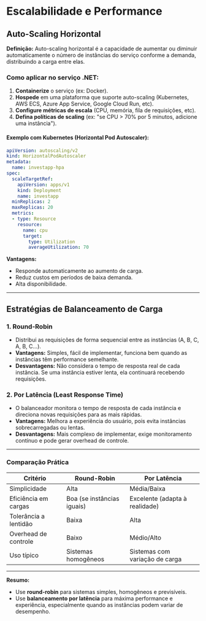 # Escalabilidade e Performance

## Auto-Scaling Horizontal

**Definição:**
Auto-scaling horizontal é a capacidade de aumentar ou diminuir automaticamente o número de instâncias do serviço conforme a demanda, distribuindo a carga entre elas.

### Como aplicar no serviço .NET:
1. **Containerize** o serviço (ex: Docker).
2. **Hospede** em uma plataforma que suporte auto-scaling (Kubernetes, AWS ECS, Azure App Service, Google Cloud Run, etc).
3. **Configure métricas de escala** (CPU, memória, fila de requisições, etc).
4. **Defina políticas de scaling** (ex: "se CPU > 70% por 5 minutos, adicione uma instância").

#### Exemplo com Kubernetes (Horizontal Pod Autoscaler):
```yaml
apiVersion: autoscaling/v2
kind: HorizontalPodAutoscaler
metadata:
  name: investapp-hpa
spec:
  scaleTargetRef:
    apiVersion: apps/v1
    kind: Deployment
    name: investapp
  minReplicas: 2
  maxReplicas: 20
  metrics:
  - type: Resource
    resource:
      name: cpu
      target:
        type: Utilization
        averageUtilization: 70
```

**Vantagens:**
- Responde automaticamente ao aumento de carga.
- Reduz custos em períodos de baixa demanda.
- Alta disponibilidade.

---

## Estratégias de Balanceamento de Carga

### 1. Round-Robin
- Distribui as requisições de forma sequencial entre as instâncias (A, B, C, A, B, C...).
- **Vantagens:** Simples, fácil de implementar, funciona bem quando as instâncias têm performance semelhante.
- **Desvantagens:** Não considera o tempo de resposta real de cada instância. Se uma instância estiver lenta, ela continuará recebendo requisições.

### 2. Por Latência (Least Response Time)
- O balanceador monitora o tempo de resposta de cada instância e direciona novas requisições para as mais rápidas.
- **Vantagens:** Melhora a experiência do usuário, pois evita instâncias sobrecarregadas ou lentas.
- **Desvantagens:** Mais complexo de implementar, exige monitoramento contínuo e pode gerar overhead de controle.

---

### Comparação Prática

| Critério                | Round-Robin                | Por Latência                  |
|-------------------------|----------------------------|-------------------------------|
| Simplicidade            | Alta                       | Média/Baixa                   |
| Eficiência em cargas    | Boa (se instâncias iguais) | Excelente (adapta à realidade)|
| Tolerância a lentidão   | Baixa                      | Alta                          |
| Overhead de controle    | Baixo                      | Médio/Alto                    |
| Uso típico              | Sistemas homogêneos        | Sistemas com variação de carga|

---

**Resumo:**
- Use **round-robin** para sistemas simples, homogêneos e previsíveis.
- Use **balanceamento por latência** para máxima performance e experiência, especialmente quando as instâncias podem variar de desempenho. 